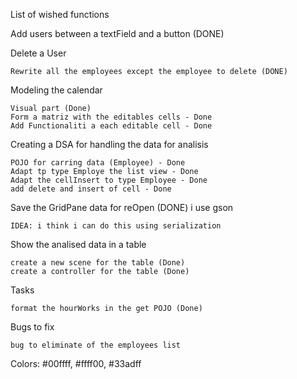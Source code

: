 List of wished functions

Add users between a textField and a button (DONE)

Delete a User
    
    Rewrite all the employees except the employee to delete (DONE)

Modeling the calendar 
    
    Visual part (Done)
    Form a matriz with the editables cells - Done
    Add Functionaliti a each editable cell - Done

Creating a DSA for handling the data for analisis

    POJO for carring data (Employee) - Done
    Adapt tp type Employe the list view - Done
    Adapt the cellInsert to type Employee - Done
    add delete and insert of cell - Done

Save the GridPane data for reOpen (DONE) i use gson

    IDEA: i think i can do this using serialization
    

Show the analised data in a table

    create a new scene for the table (Done)
    create a controller for the table (Done)
    
Tasks

    format the hourWorks in the get POJO (Done)
    
Bugs to fix

    bug to eliminate of the employees list
    
Colors:  #00ffff,  #ffff00,  #33adff